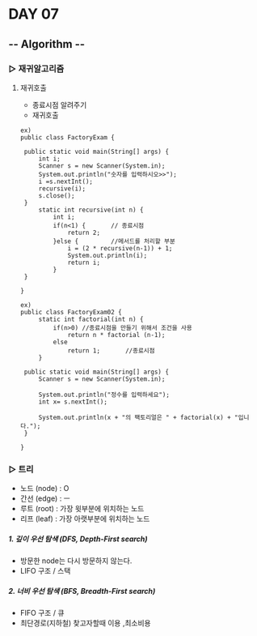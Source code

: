 # DAY 07

## -- Algorithm --

### ▷ 재귀알고리즘

1. 재귀호출
   - 종료시점 알려주기
   - 재귀호출
   
   ~~~
   ex)
   public class FactoryExam {
   
   	public static void main(String[] args) {
   		int i;
   		Scanner s = new Scanner(System.in);
   		System.out.println("숫자를 입력하시오>>");
   		i =s.nextInt();
   		recursive(i);
   		s.close();
   	}
   		static int recursive(int n) {
   			int i;
   			if(n<1) {		// 종료시점
   				return 2;	
   			}else {			//메서드를 처리할 부분
   				i = (2 * recursive(n-1)) + 1;
   				System.out.println(i);
   				return i;		
   			}
   	}
   
   }
   ~~~
   
   ~~~
   ex)
   public class FactoryExam02 {
   		static int factorial(int n) {
   			if(n>0)	//종료시점을 만들기 위해서 조건을 사용
   				return n * factorial (n-1);
   			else 
   				return 1;		//종료시점
   		}
   				
   	public static void main(String[] args) {
   		Scanner s = new Scanner(System.in);
   		
   		System.out.println("정수를 입력하세요");
   		int x= s.nextInt();
   		
   		System.out.println(x + "의 팩토리얼은 " + factorial(x) + "입니다.");
   	}
   
   }
   ~~~
   
   

### ▷ 트리

- 노드 (node) : O
- 간선 (edge) : ㅡ 
- 루트 (root) : 가장 윗부분에 위치하는 노드
- 리프 (leaf) : 가장 아랫부분에 위치하는 노드

##### 1. 깊이 우선 탐색 (DFS, Depth-First search)

- 방문한 node는 다시 방문하지 않는다.
- LIFO 구조 / 스택



##### 2. 너비 우선 탐색 (BFS, Breadth-First search)

- FIFO 구조 / 큐
- 최단경로(지하철) 찾고자할때 이용 ,최소비용 

